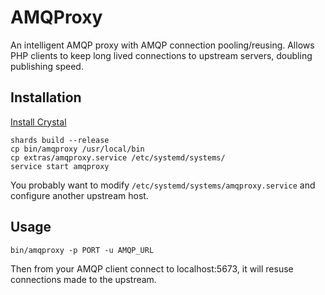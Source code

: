 # AMQProxy

An intelligent AMQP proxy with AMQP connection pooling/reusing. Allows PHP clients to keep long lived connections to upstream servers, doubling publishing speed.

## Installation

[Install Crystal](https://crystal-lang.org/docs/installation/)

```
shards build --release
cp bin/amqproxy /usr/local/bin
cp extras/amqproxy.service /etc/systemd/systems/
service start amqproxy
```

You probably want to modify `/etc/systemd/systems/amqproxy.service` and configure another upstream host.


## Usage

`bin/amqproxy -p PORT -u AMQP_URL`

Then from your AMQP client connect to localhost:5673, it will resuse connections made to the upstream.
